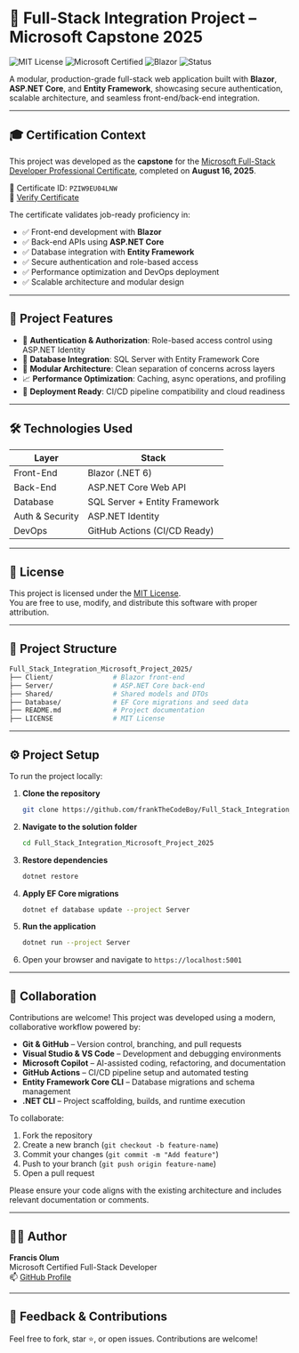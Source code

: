# 🚀 Full-Stack Integration Project – Microsoft Capstone 2025

![MIT License](https://img.shields.io/badge/license-MIT-blue.svg)
![Microsoft Certified](https://img.shields.io/badge/Microsoft-Full--Stack%20Certified-blueviolet)
![Blazor](https://img.shields.io/badge/Blazor-.NET%206-purple)
![Status](https://img.shields.io/badge/status-Completed-brightgreen)

A modular, production-grade full-stack web application built with **Blazor**, **ASP.NET Core**, and **Entity Framework**, showcasing secure authentication, scalable architecture, and seamless front-end/back-end integration.

---

## 🎓 Certification Context

This project was developed as the **capstone** for the [Microsoft Full-Stack Developer Professional Certificate](https://www.coursera.org/professional-certificates/microsoft-full-stack-developer), completed on **August 16, 2025**.

📜 Certificate ID: `PZIW9EU04LNW`  
🔗 [Verify Certificate](https://coursera.org/verify/professional-cert/PZIW9EU04LNW)

The certificate validates job-ready proficiency in:

- ✅ Front-end development with **Blazor**
- ✅ Back-end APIs using **ASP.NET Core**
- ✅ Database integration with **Entity Framework**
- ✅ Secure authentication and role-based access
- ✅ Performance optimization and DevOps deployment
- ✅ Scalable architecture and modular design

---

## 🧩 Project Features

- 🔐 **Authentication & Authorization**: Role-based access control using ASP.NET Identity  
- 🧮 **Database Integration**: SQL Server with Entity Framework Core  
- 🧱 **Modular Architecture**: Clean separation of concerns across layers  
- 📈 **Performance Optimization**: Caching, async operations, and profiling  
- 🚀 **Deployment Ready**: CI/CD pipeline compatibility and cloud readiness  

---

## 🛠️ Technologies Used

| Layer            | Stack                          |
|------------------|--------------------------------|
| Front-End        | Blazor (.NET 6)                |
| Back-End         | ASP.NET Core Web API           |
| Database         | SQL Server + Entity Framework  |
| Auth & Security  | ASP.NET Identity               |
| DevOps           | GitHub Actions (CI/CD Ready)   |

---

## 📄 License

This project is licensed under the [MIT License](LICENSE).  
You are free to use, modify, and distribute this software with proper attribution.

---

## 📁 Project Structure

```bash
Full_Stack_Integration_Microsoft_Project_2025/
├── Client/               # Blazor front-end
├── Server/               # ASP.NET Core back-end
├── Shared/               # Shared models and DTOs
├── Database/             # EF Core migrations and seed data
├── README.md             # Project documentation
├── LICENSE               # MIT License
```

---

## ⚙️ Project Setup

To run the project locally:

1. **Clone the repository**
   ```bash
   git clone https://github.com/frankTheCodeBoy/Full_Stack_Integration_Microsoft_Project_2025.git
   ```

2. **Navigate to the solution folder**
   ```bash
   cd Full_Stack_Integration_Microsoft_Project_2025
   ```

3. **Restore dependencies**
   ```bash
   dotnet restore
   ```

4. **Apply EF Core migrations**
   ```bash
   dotnet ef database update --project Server
   ```

5. **Run the application**
   ```bash
   dotnet run --project Server
   ```

6. Open your browser and navigate to `https://localhost:5001`

---

## 🤝 Collaboration

Contributions are welcome! This project was developed using a modern, collaborative workflow powered by:

- **Git & GitHub** – Version control, branching, and pull requests  
- **Visual Studio & VS Code** – Development and debugging environments  
- **Microsoft Copilot** – AI-assisted coding, refactoring, and documentation  
- **GitHub Actions** – CI/CD pipeline setup and automated testing  
- **Entity Framework Core CLI** – Database migrations and schema management  
- **.NET CLI** – Project scaffolding, builds, and runtime execution

To collaborate:

1. Fork the repository  
2. Create a new branch (`git checkout -b feature-name`)  
3. Commit your changes (`git commit -m "Add feature"`)  
4. Push to your branch (`git push origin feature-name`)  
5. Open a pull request

Please ensure your code aligns with the existing architecture and includes relevant documentation or comments.

---

## 🙋‍♂️ Author

**Francis Olum**  
Microsoft Certified Full-Stack Developer  
📫 [GitHub Profile](https://github.com/frankTheCodeBoy)

---

## 💬 Feedback & Contributions

Feel free to fork, star ⭐, or open issues. Contributions are welcome!
